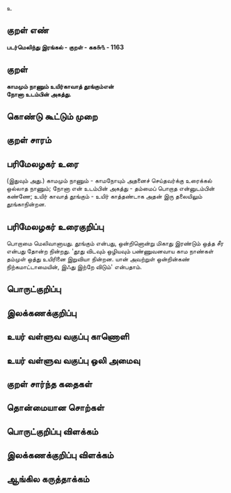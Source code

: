 உ

## குறள் எண் 

**படர்மெலிந்து இரங்கல் - குறள் - கக௬௩ - 1163**

## குறள் 

**காமமும் நாணும் உயிர்காவாத் தூங்கும்என்  
நோனா உடம்பின் அகத்து.** 

## கொண்டு கூட்டும் முறை


## குறள் சாரம் 


## பரிமேலழகர் உரை

(இதுவும் அது.) காமமும் நாணும் - காமநோயும் அதனைச் செய்தவர்க்கு உரைக்கல் ஒல்லாத நாணும்; நோனா என் உடம்பின் அகத்து - தம்மைப் பொறாத என்னுடம்பின் கண்ணே; உயிர் காவாத் தூங்கும் - உயிர் காத்தண்டாக அதன் இரு தலையிலும் தூங்காநின்றன.

## பரிமேலழகர் உரைகுறிப்பு   

பொறாமை மெலிவானாயது. தூங்கும் என்பது, ஒன்றினொன்று மிகாது இரண்டும் ஒத்த சீர என்பது தோன்ற நின்றது. 'தூது விடவும் ஒழியவும் பண்ணுவனவாய காம நாண்கள் தம்முள் ஒத்து உயிரினை இறுவியா நின்றன. யான் அவற்றுள் ஒன்றின்கண் நிற்கமாட்டாமையின், இஃது இற்றே விடும்' என்பதாம்.

## பொருட்குறிப்பு 


## இலக்கணக்குறிப்பு  


## உயர் வள்ளுவ வகுப்பு காணொளி


## உயர் வள்ளுவ வகுப்பு ஒலி அமைவு 

 
## குறள் சார்ந்த கதைகள் 


## தொன்மையான சொற்கள்


## பொருட்குறிப்பு விளக்கம்


## இலக்கணக்குறிப்பு விளக்கம்


## ஆங்கில கருத்தாக்கம் 


